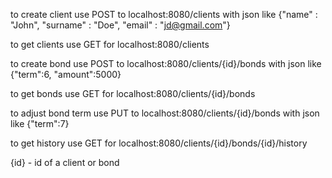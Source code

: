 to create client use POST to localhost:8080/clients with json like {"name" : "John", "surname" : "Doe", "email" : "jd@gmail.com"}

to get clients use GET for localhost:8080/clients

to create bond use POST to localhost:8080/clients/{id}/bonds with json like {"term":6, "amount":5000} 

to get bonds use GET for localhost:8080/clients/{id}/bonds

to adjust bond term use PUT to localhost:8080/clients/{id}/bonds with json like {"term":7} 

to get history use GET for localhost:8080/clients/{id}/bonds/{id}/history

{id} - id of a client or bond 
